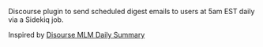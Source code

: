 Discourse plugin to send scheduled digest emails to users at 5am EST daily via a Sidekiq job.

Inspired by [Disourse MLM Daily Summary](https://github.com/procourse/discourse-mlm-daily-summary)
